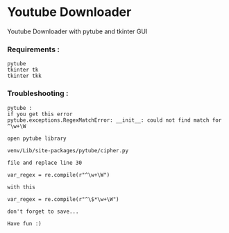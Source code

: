 # Youtube Downloader

Youtube Downloader with pytube and tkinter GUI

### Requirements :
    pytube
    tkinter tk
    tkinter tkk

### Troubleshooting :
    pytube :
    if you get this error
    pytube.exceptions.RegexMatchError: __init__: could not find match for ^\w+\W
    
    open pytube library
    
    venv/Lib/site-packages/pytube/cipher.py
    
    file and replace line 30 
    
    var_regex = re.compile(r"^\w+\W")
    
    with this

    var_regex = re.compile(r"^\$*\w+\W")

    don't forget to save...

    Have fun :)

    



